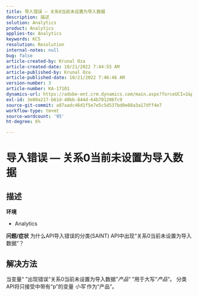 ```yaml
---
title: 导入错误 — 关系0当前未设置为导入数据
description: 描述
solution: Analytics
product: Analytics
applies-to: Analytics
keywords: KCS
resolution: Resolution
internal-notes: null
bug: false
article-created-by: Krunal Oza
article-created-date: 10/21/2022 7:44:55 AM
article-published-by: Krunal Oza
article-published-date: 10/21/2022 7:46:46 AM
version-number: 3
article-number: KA-17101
dynamics-url: https://adobe-ent.crm.dynamics.com/main.aspx?forceUCI=1&pagetype=entityrecord&etn=knowledgearticle&id=aca21940-1451-ed11-bba2-0022480867fb
exl-id: 3e00a217-b61d-40bb-844d-64b701206fc9
source-git-commit: a87aadc46d1f5e7e5c5d537bd0e88a3a17dff4e7
workflow-type: tm+mt
source-wordcount: '95'
ht-degree: 6%

---
```


# 导入错误 — 关系0当前未设置为导入数据

## 描述

<b>环境</b>
- Analytics



<b>问题/症状</b>
为什么API导入错误的分类(SAINT) API中出现“关系0当前未设置为导入数据”？


## 解决方法


当变量“ ”出现错误“关系0当前未设置为导入数据”*产品*“ ”用于大写“*产品*“。 分类API将只接受中带有“p”的变量 *小写* 作为“产品”。
